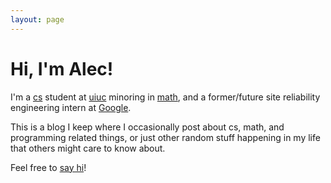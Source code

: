 ```yaml
---
layout: page
---
```

# Hi, I'm Alec!

I'm a [cs](http://cs.uiuc.edu) student at [uiuc](http://uiuc.edu) minoring in [math](http://math.uiuc.edu), and a former/future site reliability engineering intern at [Google](http://www.google.com/about/company/).

This is a blog I keep where I occasionally post about cs, math, and programming related things, or just other random stuff happening in my life that others might care to know about.

Feel free to [say hi](mailto:alecbenzer@gmail.com)!
